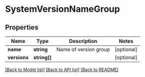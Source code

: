 # SystemVersionNameGroup

## Properties
Name | Type | Description | Notes
------------ | ------------- | ------------- | -------------
**name** | **string** | Name of version group | [optional] 
**versions** | **string[]** |  | [optional] 

[[Back to Model list]](../README.md#documentation-for-models) [[Back to API list]](../README.md#documentation-for-api-endpoints) [[Back to README]](../README.md)


